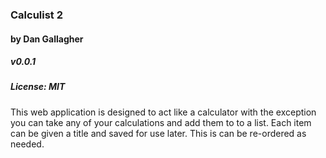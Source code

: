 ### Calculist 2
#### by Dan Gallagher
##### v0.0.1
##### License: MIT

This web application is designed to act like a calculator with the exception you can take any of your calculations and add them to to a list. Each item can be given a title and saved for use later. This is can be re-ordered as needed.

